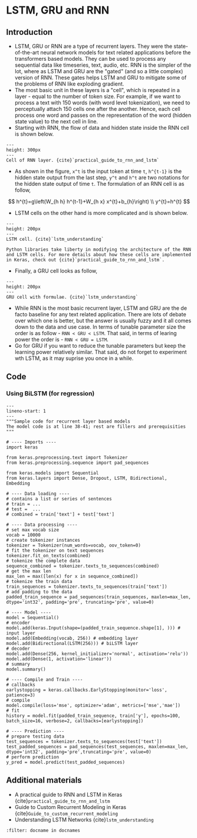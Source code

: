 LSTM, GRU and RNN
========================

## Introduction

- LSTM, GRU or RNN are a type of recurrent layers. They were the state-of-the-art neural network models for text related applications before the transformers based models. They can be used to process any sequential data like timeseries, text, audio, etc. RNN is the simpler of the lot, where as LSTM and GRU are the "gated" (and so a little complex) version of RNN. These gates helps LSTM and GRU to mitigate some of the problems of RNN like exploding gradient. 
- The most basic unit in these layers is a "cell", which is repeated in a layer - equal to the number of token size. For example, if we want to process a text with 150 words (with word level tokenization), we need to perceptually attach 150 cells one after the another. Hence, each cell process one word and passes on the representation of the word (hidden state value) to the next cell in line.
- Starting with RNN, the flow of data and hidden state inside the RNN cell is shown below.

```{figure} /imgs/nlp_rnn.png
---
height: 300px
---
Cell of RNN layer. {cite}`practical_guide_to_rnn_and_lstm`
```

- As shown in the figure, `x^t` is the input token at time `t`, `h^{t-1}` is the hidden state output from the last step, `y^t` and `h^t` are two notations for the hidden state output of time `t`. The formulation of an RNN cell is as follow, 

$$
h^{t}=g\left(W_{h h} h^{t-1}+W_{h x} x^{t}+b_{h}\right) \\
y^{t}=h^{t}
$$

- LSTM cells on the other hand is more complicated and is shown below.

```{figure} /imgs/nlp_lstm.png
---
height: 200px
---
LSTM cell. {cite}`lstm_understanding`
```

```{note}
Python libraries take liberty in modifying the architecture of the RNN and LSTM cells. For more details about how these cells are implemented in Keras, check out {cite}`practical_guide_to_rnn_and_lstm`. 
```

- Finally, a GRU cell looks as follow, 

```{figure} /imgs/nlp_gru.png
---
height: 200px
---
GRU cell with formulae. {cite}`lstm_understanding`
```

- While RNN is the most basic recurrent layer, LSTM and GRU are the de facto baseline for any text related application. There are lots of debate over which one is better, but the answer is usually fuzzy and it all comes down to the data and use case. In terms of tunable parameter size the order is as follow - `RNN < GRU < LSTM`. That said, in terms of learing power the order is -  `RNN < GRU = LSTM`. 
- Go for GRU if you want to reduce the tunable parameters but keep the learning power relatively similar. That said, do not forget to experiment wth LSTM, as it may suprise you once in a while.

## Code

### Using BiLSTM (for regression)

```{code-block} python
---
lineno-start: 1
---
"""Sample code for recurrent layer based models
The model code is at line 38-41; rest are fillers and prerequisities
"""

# ---- Imports ----
import keras

from keras.preprocessing.text import Tokenizer
from keras.preprocessing.sequence import pad_sequences

from keras.models import Sequential
from keras.layers import Dense, Dropout, LSTM, Bidirectional, Embedding

# ---- Data loading ----
# contains a list or series of sentences
# train = ...
# test =  ...
# combined = train['text'] + test['text']

# ---- Data processing ----
# set max vocab size
vocab = 10000
# create tokenizer instances  
tokenizer = Tokenizer(num_words=vocab, oov_token=0)
# fit the tokenizer on text sequences
tokenizer.fit_on_texts(combined)
# tokenize the complete data
sequence_combined = tokenizer.texts_to_sequences(combined)
# get the max len
max_len = max([len(x) for x in sequence_combined])
# tokenize the train data
train_sequences = tokenizer.texts_to_sequences(train['text'])
# add padding to the data
padded_train_sequence = pad_sequences(train_sequences, maxlen=max_len, dtype='int32', padding='pre', truncating='pre', value=0)

# ---- Model ----
model = Sequential()
# encoder
model.add(keras.Input(shape=(padded_train_sequence.shape[1], ))) # input layer
model.add(Embedding(vocab, 256)) # embedding layer
model.add(Bidirectional(LSTM(256))) # biLSTM layer
# decoder
model.add(Dense(256, kernel_initializer='normal', activation='relu'))
model.add(Dense(1, activation='linear'))
# summary
model.summary()

# ---- Compile and Train ----
# callbacks
earlystopping = keras.callbacks.EarlyStopping(monitor='loss', patience=3)
# compile
model.compile(loss='mse', optimizer='adam', metrics=['mse','mae'])
# fit
history = model.fit(padded_train_sequence, train['y'], epochs=100, batch_size=16, verbose=2, callbacks=[earlystopping])

# ---- Prediction ----
# prepare testing data
test_sequences = tokenizer.texts_to_sequences(test['text'])
test_padded_sequences = pad_sequences(test_sequences, maxlen=max_len, dtype='int32', padding='pre',truncating='pre', value=0)
# perform prediction
y_pred = model.predict(test_padded_sequences)
```

## Additional materials
- A practical guide to RNN and LSTM in Keras {cite}`practical_guide_to_rnn_and_lstm`
- Guide to Custom Recurrent Modeling in Keras {cite}`Guide_to_custom_recurrent_modeling`
- Understanding LSTM Networks {cite}`lstm_understanding`

```{bibliography}
:filter: docname in docnames
```
